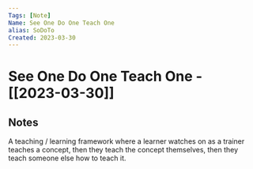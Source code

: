 ```yaml
---
Tags: [Note]
Name: See One Do One Teach One
alias: SoDoTo
Created: 2023-03-30
---
```

# See One Do One Teach One - [[2023-03-30]]
## Notes
A teaching / learning framework where a learner watches on as a trainer teaches a concept, then they teach the concept themselves, then they teach someone else how to teach it.
